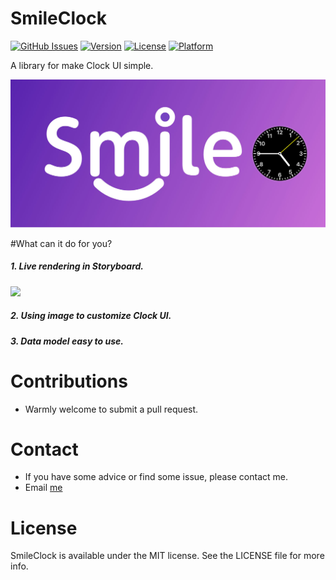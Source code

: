 # SmileClock

[![GitHub Issues](http://img.shields.io/github/issues/liu044100/SmileClock.svg?style=flat)](https://github.com/liu044100/SmileClock/issues)
[![Version](https://img.shields.io/cocoapods/v/SmileClock.svg?style=flat)](http://cocoadocs.org/docsets/SmileClock)
[![License](https://img.shields.io/cocoapods/l/SmileClock.svg?style=flat)](http://cocoadocs.org/docsets/SmileClock)
[![Platform](https://img.shields.io/cocoapods/p/SmileClock.svg?style=flat)](http://cocoadocs.org/docsets/SmileClock)

A library for make Clock UI simple.

<img src="SmileClock-Example/demo_gif/pro_banner.jpg" width="600">

#What can it do for you?


##### 1. Live rendering in Storyboard.

<img src="SmileClock-Example/demo_gif/demo.gif" width="500">

##### 2. Using image to customize Clock UI.

##### 3. Data model easy to use.


# Contributions

* Warmly welcome to submit a pull request.

# Contact

* If you have some advice or find some issue, please contact me.
* Email [me](liu044100@gmail.com)


# License

SmileClock is available under the MIT license. See the LICENSE file for more info.
